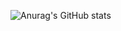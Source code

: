 ![Anurag's GitHub stats](https://github-readme-stats.vercel.app/api?username=Flitays&show_icons=true&theme=prussian)

